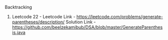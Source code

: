 Backtracking
1. Leetcode 22 -
      Leetcode Link - https://leetcode.com/problems/generate-parentheses/description/
      Solution Link - https://github.com/beelzekamibub/DSA/blob/master/GenerateParenthesis.java
   
